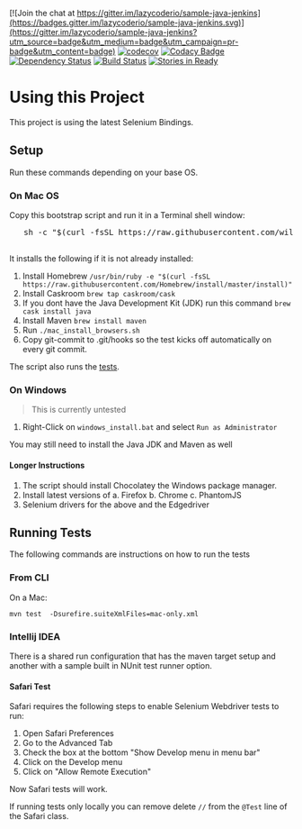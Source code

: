 [![Join the chat at https://gitter.im/lazycoderio/sample-java-jenkins](https://badges.gitter.im/lazycoderio/sample-java-jenkins.svg)](https://gitter.im/lazycoderio/sample-java-jenkins?utm_source=badge&utm_medium=badge&utm_campaign=pr-badge&utm_content=badge) [![codecov](https://codecov.io/gh/lazycoderio/Basic-Selenium-Java/branch/master/graph/badge.svg)](https://codecov.io/gh/lazycoderio/Basic-Selenium-Java) [![Codacy Badge](https://api.codacy.com/project/badge/Grade/afdb9236cb2442faaa513c2db4114396)](https://www.codacy.com/app/andrew-m-krug/Basic-Selenium-Java?utm_source=github.com&amp;utm_medium=referral&amp;utm_content=lazycoderio/Basic-Selenium-Java&amp;utm_campaign=Badge_Grade) [![Dependency Status](https://www.versioneye.com/user/projects/583b58fd4ef164003ff45522/badge.svg?style=flat-square)](https://www.versioneye.com/user/projects/583b58fd4ef164003ff45522) [![Build Status](https://travis-ci.org/lazycoderio/Basic-Selenium-Java.svg?branch=master)](https://travis-ci.org/lazycoderio/Basic-Selenium-Java) [![Stories in Ready](https://badge.waffle.io/lazycoderio/Basic-Selenium-Java.png?label=ready&title=Ready)](https://waffle.io/lazycoderio/Basic-Selenium-Java)
# Using this Project

This project is using the latest Selenium Bindings.

## Setup

Run these commands depending on your base OS.

### On Mac OS

Copy this bootstrap script and run it in a Terminal shell window:

   <pre>
   sh -c "$(curl -fsSL https://raw.githubusercontent.com/wilsonmar/Basic-Selenium-Java/master/mac-bootstrap.sh)"
   </pre>

It installs the following if it is not already installed:

1. Install Homebrew `/usr/bin/ruby -e "$(curl -fsSL https://raw.githubusercontent.com/Homebrew/install/master/install)"`
2. Install Caskroom `brew tap caskroom/cask`
3. If you dont have the Java Development Kit (JDK) run this command `brew cask install java`
4. Install Maven `brew install maven`
5. Run `./mac_install_browsers.sh`
6. Copy git-commit to .git/hooks so the test kicks off automatically on every git commit.

The script also runs the <a href="#Tests">tests</a>.

### On Windows

> This is currently untested

1. Right-Click on `windows_install.bat` and select `Run as Administrator`

You may still need to install the Java JDK and Maven as well

#### Longer Instructions

1. The script should install Chocolatey the Windows package manager.
2. Install latest versions of 
    a. Firefox
    b. Chrome
    c. PhantomJS
3. Selenium drivers for the above and the Edgedriver

<a name="Tests"></a>

## Running Tests

The following commands are instructions on how to run the tests

### From CLI

On a Mac:

   `mvn test  -Dsurefire.suiteXmlFiles=mac-only.xml`

### Intellij IDEA

There is a shared run configuration that has the maven target setup and another with a sample built in NUnit test runner option.

#### Safari Test

Safari requires the following steps to enable Selenium Webdriver tests to run:

1. Open Safari Preferences
2. Go to the Advanced Tab
3. Check the box at the bottom "Show Develop menu in menu bar"
4. Click on the Develop menu 
5. Click on "Allow Remote Execution"

Now Safari tests will work. 

If running tests only locally you can remove delete `//` from the  `@Test` line of the Safari class.
